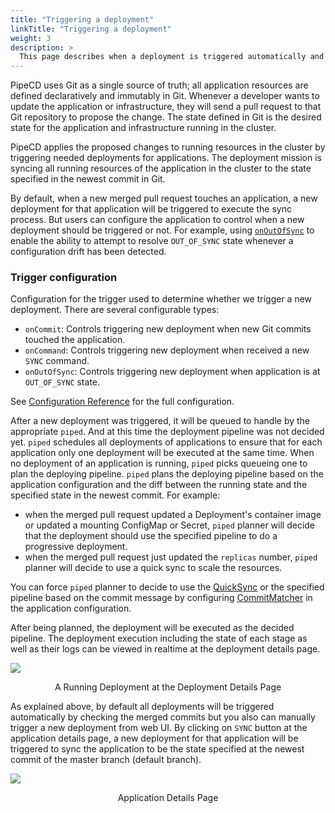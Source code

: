 ```yaml
---
title: "Triggering a deployment"
linkTitle: "Triggering a deployment"
weight: 3
description: >
  This page describes when a deployment is triggered automatically and how to manually trigger a deployment.
---
```


PipeCD uses Git as a single source of truth; all application resources are defined declaratively and immutably in Git. Whenever a developer wants to update the application or infrastructure, they will send a pull request to that Git repository to propose the change. The state defined in Git is the desired state for the application and infrastructure running in the cluster. 

PipeCD applies the proposed changes to running resources in the cluster by triggering needed deployments for applications. The deployment mission is syncing all running resources of the application in the cluster to the state specified in the newest commit in Git.

By default, when a new merged pull request touches an application, a new deployment for that application will be triggered to execute the sync process. But users can configure the application to control when a new deployment should be triggered or not. For example, using [`onOutOfSync`](#trigger-configuration) to enable the ability to attempt to resolve `OUT_OF_SYNC` state whenever a configuration drift has been detected. 

### Trigger configuration

Configuration for the trigger used to determine whether we trigger a new deployment. There are several configurable types:
- `onCommit`: Controls triggering new deployment when new Git commits touched the application.
- `onCommand`: Controls triggering new deployment when received a new `SYNC` command.
- `onOutOfSync`: Controls triggering new deployment when application is at `OUT_OF_SYNC` state.

See [Configuration Reference](/docs/user-guide/configuration-reference/#deploymenttrigger) for the full configuration.

After a new deployment was triggered, it will be queued to handle by the appropriate `piped`. And at this time the deployment pipeline was not decided yet.
`piped` schedules all deployments of applications to ensure that for each application only one deployment will be executed at the same time.
When no deployment of an application is running, `piped` picks queueing one to plan the deploying pipeline.
`piped` plans the deploying pipeline based on the application configuration and the diff between the running state and the specified state in the newest commit.
For example:

- when the merged pull request updated a Deployment's container image or updated a mounting ConfigMap or Secret, `piped` planner will decide that the deployment should use the specified pipeline to do a progressive deployment.
- when the merged pull request just updated the `replicas` number, `piped` planner will decide to use a quick sync to scale the resources.

You can force `piped` planner to decide to use the [QuickSync](/docs/concepts/#quick-sync) or the specified pipeline based on the commit message by configuring [CommitMatcher](/docs/user-guide/configuration-reference/#commitmatcher) in the application configuration.

After being planned, the deployment will be executed as the decided pipeline. The deployment execution including the state of each stage as well as their logs can be viewed in realtime at the deployment details page.

![](/images/deployment-details.png)
<p style="text-align: center;">
A Running Deployment at the Deployment Details Page
</p>

As explained above, by default all deployments will be triggered automatically by checking the merged commits but you also can manually trigger a new deployment from web UI.
By clicking on `SYNC` button at the application details page, a new deployment for that application will be triggered to sync the application to be the state specified at the newest commit of the master branch (default branch).

![](/images/application-details.png)
<p style="text-align: center;">
Application Details Page
</p>

